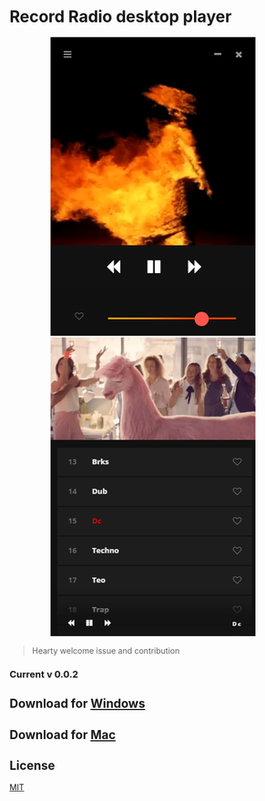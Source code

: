 # Record Radio desktop player

<p align="center">
<img src="./Radio Record_1.png">
<img src="./Radio Record_2.png">
</p>

> Hearty welcome issue and contribution
  
    
### Current v 0.0.2
  
## Download for [Windows](https://github.com/RALMAZ/Record-Player/releases/download/0.0.2/Radio.Record.Setup.0.0.2.exe)
  
## Download for [Mac](https://github.com/RALMAZ/Record-Player/releases/download/0.0.2/Radio.Record-0.0.2.dmg)


## License

[MIT](https://github.com/RALMAZ/Record-Player/blob/master/LICENSE)

